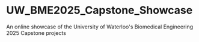 # UW_BME2025_Capstone_Showcase
An online showcase of the University of Waterloo's Biomedical Engineering 2025 Capstone projects
